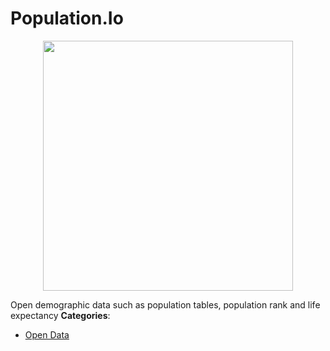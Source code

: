 # Population.Io

<p align="center">
    <img width="400" src="https://raw.githubusercontent.com/awesome-apis/awesome-apis/apis/population-io/logo_256x256.png" />
</p>


Open demographic data such as population tables, population rank and life expectancy
**Categories**:

- [Open Data](https://github/awesome-apis/awesome-apis#open-data)



